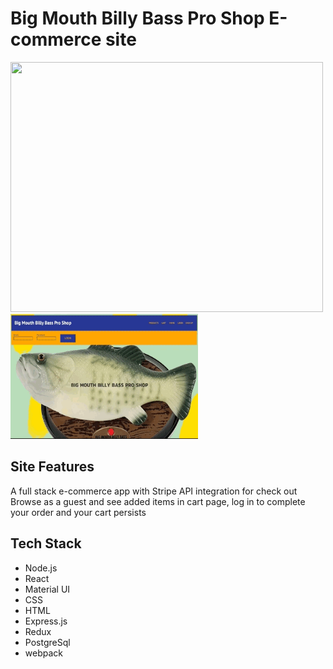 # Big Mouth Billy Bass Pro Shop E-commerce site

<img src="https://billy-bass-pro-shop.herokuapp.com/flish.gif" width="500" height="400"/>
<img src="/public/readme.gif" width="300" height="200"/> 


## Site Features

A full stack e-commerce app with Stripe API integration for check out
Browse as a guest and see added items in cart page, log in to complete your order and your cart persists


## Tech Stack

- Node.js
- React
- Material UI
- CSS
- HTML
- Express.js
- Redux
- PostgreSql
- webpack
